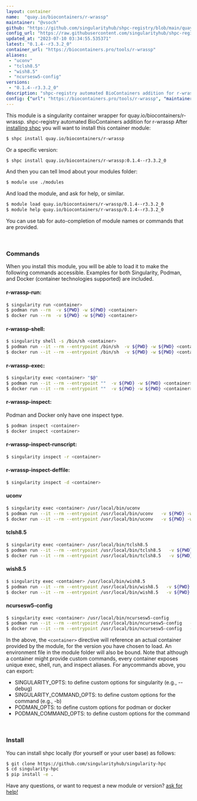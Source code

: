 ```yaml
---
layout: container
name:  "quay.io/biocontainers/r-wrassp"
maintainer: "@vsoch"
github: "https://github.com/singularityhub/shpc-registry/blob/main/quay.io/biocontainers/r-wrassp/container.yaml"
config_url: "https://raw.githubusercontent.com/singularityhub/shpc-registry/main/quay.io/biocontainers/r-wrassp/container.yaml"
updated_at: "2023-07-10 03:34:55.535371"
latest: "0.1.4--r3.3.2_0"
container_url: "https://biocontainers.pro/tools/r-wrassp"
aliases:
 - "uconv"
 - "tclsh8.5"
 - "wish8.5"
 - "ncursesw5-config"
versions:
 - "0.1.4--r3.3.2_0"
description: "shpc-registry automated BioContainers addition for r-wrassp"
config: {"url": "https://biocontainers.pro/tools/r-wrassp", "maintainer": "@vsoch", "description": "shpc-registry automated BioContainers addition for r-wrassp", "latest": {"0.1.4--r3.3.2_0": "sha256:5ad0ff8fadb46cc6f25f1d90b3cad3d2cd20ed291b13e3d713d0e79a4802df8f"}, "tags": {"0.1.4--r3.3.2_0": "sha256:5ad0ff8fadb46cc6f25f1d90b3cad3d2cd20ed291b13e3d713d0e79a4802df8f"}, "docker": "quay.io/biocontainers/r-wrassp", "aliases": {"uconv": "/usr/local/bin/uconv", "tclsh8.5": "/usr/local/bin/tclsh8.5", "wish8.5": "/usr/local/bin/wish8.5", "ncursesw5-config": "/usr/local/bin/ncursesw5-config"}}
---
```


This module is a singularity container wrapper for quay.io/biocontainers/r-wrassp.
shpc-registry automated BioContainers addition for r-wrassp
After [installing shpc](#install) you will want to install this container module:


```bash
$ shpc install quay.io/biocontainers/r-wrassp
```

Or a specific version:

```bash
$ shpc install quay.io/biocontainers/r-wrassp:0.1.4--r3.3.2_0
```

And then you can tell lmod about your modules folder:

```bash
$ module use ./modules
```

And load the module, and ask for help, or similar.

```bash
$ module load quay.io/biocontainers/r-wrassp/0.1.4--r3.3.2_0
$ module help quay.io/biocontainers/r-wrassp/0.1.4--r3.3.2_0
```

You can use tab for auto-completion of module names or commands that are provided.

<br>

### Commands

When you install this module, you will be able to load it to make the following commands accessible.
Examples for both Singularity, Podman, and Docker (container technologies supported) are included.

#### r-wrassp-run:

```bash
$ singularity run <container>
$ podman run --rm  -v ${PWD} -w ${PWD} <container>
$ docker run --rm  -v ${PWD} -w ${PWD} <container>
```

#### r-wrassp-shell:

```bash
$ singularity shell -s /bin/sh <container>
$ podman run --it --rm --entrypoint /bin/sh  -v ${PWD} -w ${PWD} <container>
$ docker run --it --rm --entrypoint /bin/sh  -v ${PWD} -w ${PWD} <container>
```

#### r-wrassp-exec:

```bash
$ singularity exec <container> "$@"
$ podman run --it --rm --entrypoint ""  -v ${PWD} -w ${PWD} <container> "$@"
$ docker run --it --rm --entrypoint ""  -v ${PWD} -w ${PWD} <container> "$@"
```

#### r-wrassp-inspect:

Podman and Docker only have one inspect type.

```bash
$ podman inspect <container>
$ docker inspect <container>
```

#### r-wrassp-inspect-runscript:

```bash
$ singularity inspect -r <container>
```

#### r-wrassp-inspect-deffile:

```bash
$ singularity inspect -d <container>
```


#### uconv

```bash
$ singularity exec <container> /usr/local/bin/uconv
$ podman run --it --rm --entrypoint /usr/local/bin/uconv   -v ${PWD} -w ${PWD} <container> -c " $@"
$ docker run --it --rm --entrypoint /usr/local/bin/uconv   -v ${PWD} -w ${PWD} <container> -c " $@"
```


#### tclsh8.5

```bash
$ singularity exec <container> /usr/local/bin/tclsh8.5
$ podman run --it --rm --entrypoint /usr/local/bin/tclsh8.5   -v ${PWD} -w ${PWD} <container> -c " $@"
$ docker run --it --rm --entrypoint /usr/local/bin/tclsh8.5   -v ${PWD} -w ${PWD} <container> -c " $@"
```


#### wish8.5

```bash
$ singularity exec <container> /usr/local/bin/wish8.5
$ podman run --it --rm --entrypoint /usr/local/bin/wish8.5   -v ${PWD} -w ${PWD} <container> -c " $@"
$ docker run --it --rm --entrypoint /usr/local/bin/wish8.5   -v ${PWD} -w ${PWD} <container> -c " $@"
```


#### ncursesw5-config

```bash
$ singularity exec <container> /usr/local/bin/ncursesw5-config
$ podman run --it --rm --entrypoint /usr/local/bin/ncursesw5-config   -v ${PWD} -w ${PWD} <container> -c " $@"
$ docker run --it --rm --entrypoint /usr/local/bin/ncursesw5-config   -v ${PWD} -w ${PWD} <container> -c " $@"
```



In the above, the `<container>` directive will reference an actual container provided
by the module, for the version you have chosen to load. An environment file in the
module folder will also be bound. Note that although a container
might provide custom commands, every container exposes unique exec, shell, run, and
inspect aliases. For anycommands above, you can export:

 - SINGULARITY_OPTS: to define custom options for singularity (e.g., --debug)
 - SINGULARITY_COMMAND_OPTS: to define custom options for the command (e.g., -b)
 - PODMAN_OPTS: to define custom options for podman or docker
 - PODMAN_COMMAND_OPTS: to define custom options for the command

<br>

### Install

You can install shpc locally (for yourself or your user base) as follows:

```bash
$ git clone https://github.com/singularityhub/singularity-hpc
$ cd singularity-hpc
$ pip install -e .
```

Have any questions, or want to request a new module or version? [ask for help!](https://github.com/singularityhub/singularity-hpc/issues)